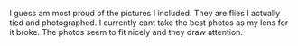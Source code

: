I guess am most proud of the pictures I included. They are flies I actually tied and photographed. I currently cant take the best photos as my lens for it broke. The photos seem to fit nicely and they draw attention.